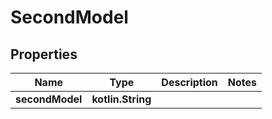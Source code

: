 
# SecondModel

## Properties
Name | Type | Description | Notes
------------ | ------------- | ------------- | -------------
**secondModel** | **kotlin.String** |  | 



